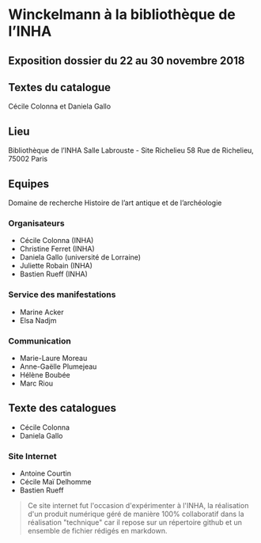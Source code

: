 ﻿# Winckelmann à la bibliothèque de l’INHA
## Exposition dossier du 22 au 30 novembre 2018

## Textes du catalogue
Cécile Colonna et Daniela Gallo

## Lieu
Bibliothèque de l’INHA
Salle Labrouste - Site Richelieu
58 Rue de Richelieu, 75002 Paris

## Equipes
Domaine de recherche Histoire de l’art antique et de l’archéologie

### Organisateurs
* Cécile Colonna (INHA)
* Christine Ferret (INHA)
* Daniela Gallo (université de Lorraine)
* Juliette Robain (INHA)
* Bastien Rueff (INHA)

### Service des manifestations
* Marine Acker
* Elsa Nadjm

### Communication
* Marie-Laure Moreau
* Anne-Gaëlle Plumejeau
* Hélène Boubée
* Marc Riou

## Texte des catalogues
* Cécile Colonna
* Daniela Gallo

### Site Internet
* Antoine Courtin
* Cécile Maï Delhomme
* Bastien Rueff

> Ce site internet fut l'occasion d'expérimenter à l'INHA, la réalisation d'un produit numérique géré de manière 100% collaboratif dans la réalisation "technique" car il repose sur un répertoire github et un ensemble de fichier rédigés en markdown. 
